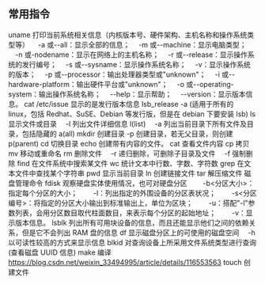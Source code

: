 ## 常用指令

uname 打印当前系统相关信息（内核版本号、硬件架构、主机名称和操作系统类型等）
 -a 或--all：显示全部的信息；
 -m 或--machine：显示电脑类型；
 -n 或-nodename：显示在网络上的主机名称；
 -r 或--release：显示操作系统的发行编号；
 -s 或--sysname：显示操作系统名称；
 -v：显示操作系统的版本；
 -p 或--processor：输出处理器类型或"unknown"；
 -i 或--hardware-platform：输出硬件平台或"unknown"；
 -o 或--operating-system：输出操作系统名称；
 --help：显示帮助；
 --version：显示版本信息。
cat /etc/issue 显示的是发行版本信息
lsb_release -a (适用于所有的 linux，包括 Redhat、SuSE、Debian 等发行版，但是在 debian 下要安装 lsb)
ls 显示文件或目录
 -l 列出文件详细信息 l(list)
 -a 列出当前目录下所有文件及目录，包括隐藏的 a(all)
mkdir 创建目录
-p 创建目录，若无父目录，则创建 p(parent)
cd 切换目录
echo 创建带有内容的文件。
cat 查看文件内容
cp 拷贝
mv 移动或重命名
rm 删除文件
 -r 递归删除，可删除子目录及文件
 -f 强制删除
find 在文件系统中搜索某文件
wc 统计文本中行数、字数、字符数
grep 在文本文件中查找某个字符串
pwd 显示当前目录
ln 创建链接文件
tar 解压缩文件
磁盘管理命令
fdisk 观察硬盘实体使用情况，也可对硬盘分区
  -b<分区大小>：指定每个分区的大小；
  -l：列出指定的外围设备的分区表状况；
  -s<分区编号>：将指定的分区大小输出到标准输出上，单位为区块；
  -u：搭配"-l"参数列表，会用分区数目取代柱面数目，来表示每个分区的起始地址；
  -v：显示版本信息。
lsblk 列出所有可用块设备的信息，而且还能显示他们之间的依赖关系，但是它不会列出 RAM 盘的信息
df 显示磁盘分区上的可使用的磁盘空间
 -h 以可读性较高的方式来显示信息
blkid 对查询设备上所采用文件系统类型进行查询(查看磁盘 UUID 信息)
make 编译 https://blog.csdn.net/weixin_33494995/article/details/116553563
touch 创建文件
